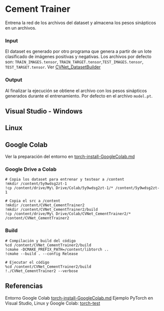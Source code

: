 # Cement Trainer
Entrena la red de los archivos del dataset y almacena los pesos sinápticos en un archivos.

### Input
El dataset es generado por otro programa que genera a partir de un lote clasificado de imágenes positivas y negativas. Los archivos por defecto son: `TRAIN_IMAGES.tensor`, `TRAIN_TARGET.tensor`,`TEST_IMAGES.tensor`, `TEST_TARGET.tensor`. Ver [CVNet_DatasetBuilder](ReconocimientoFisuras/src/Fisuras/CVNet_DatasetBuilder)

### Output
Al finalizar la ejecución se obtiene el archivo con los pesos sinápticos generados durante el entrenamiento. Por defecto en el archivo `model.pt`.

## Visual Studio - Windows 

## Linux

## Google Colab
Ver la preparación del entorno en [torch-install-GoogleColab.md](/docs/torch/torch-install-GoogleColab.md)

### Google Drive a Colab
```
# Copia los dataset para entrenar y testear a /content
!mkdir /content/5y9wdsg2zt-1
!cp /content/drive/My\ Drive/Colab/5y9wdsg2zt-1/* /content/5y9wdsg2zt-1
```
```
# Copia el src a /content
!mkdir /content/CVNet_CementTrainer2
!mkdir /content/CVNet_CementTrainer2/build
!cp /content/drive/My\ Drive/Colab/CVNet_CementTrainer2/* /content/CVNet_CementTrainer2
```

### Build
```
# Compilación y build del código
%cd /content/CVNet_CementTrainer2/build
!cmake -DCMAKE_PREFIX_PATH=/content/libtorch ..
!cmake --build . --config Release
```
```
# Ejecutar el código
%cd /content/CVNet_CementTrainer2/build
!./CVNet_CementTrainer2 --verbose
```
## Referencias
Entorno Google Colab [torch-install-GoogleColab.md](/docs/torch/torch-install-GoogleColab.md)
Ejemplo PyTorch en Visual Studio, Linux y Google Colab: [torch-test](/src/test/torch-test/)
